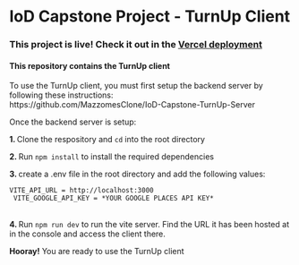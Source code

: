 # IoD Capstone Project - TurnUp Client
<h3>This project is live! Check it out in the <a href="https://iod-capstone-turn-up-client.vercel.app">Vercel deployment</a></h3>
<h4>This repository contains the TurnUp client</h4>
<p>To use the TurnUp client, you must first setup the backend server by following these instructions:
</br>https://github.com/MazzomesClone/IoD-Capstone-TurnUp-Server</h4>
<p>Once the backend server is setup:</p>
<p><strong>1. </strong>Clone the respository and <code>cd</code> into the root directory</p>
<p><strong>2. </strong>Run <code>npm install</code> to install the required dependencies</p>
<p><strong>3. </strong>create a .env file in the root directory and add the following values:</p>
<code>VITE_API_URL = http://localhost:3000
 VITE_GOOGLE_API_KEY = *YOUR GOOGLE PLACES API KEY*
</code>
</br>
<p><strong>4. </strong>Run <code>npm run dev</code> to run the vite server. Find the URL it has been hosted at in the console and access the client there.</p>
<p><strong>Hooray!</strong> You are ready to use the TurnUp client</p>
